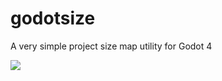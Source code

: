 # godotsize
A very simple project size map utility for Godot 4

![](https://i.imgur.com/VZprC8M.png)